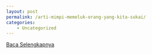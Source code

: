 ```yaml
---
layout: post
permalink: /arti-mimpi-memeluk-orang-yang-kita-sukai/
categories:
    - Uncategorized
---
```


[Baca Selengkapnya](/07)